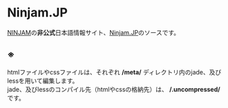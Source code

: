 # Ninjam.JP
[NINJAM](http://www.ninjam.com)の**非公式**日本語情報サイト、[Ninjam.JP](http://www.ninjam.jp)のソースです。

## ※
htmlファイルやcssファイルは、それぞれ **/meta/** ディレクトリ内のjade、及びlessを用いて編集します。  
jade、及びlessのコンパイル先（htmlやcssの格納先）は、 **/.uncompressed/** です。
